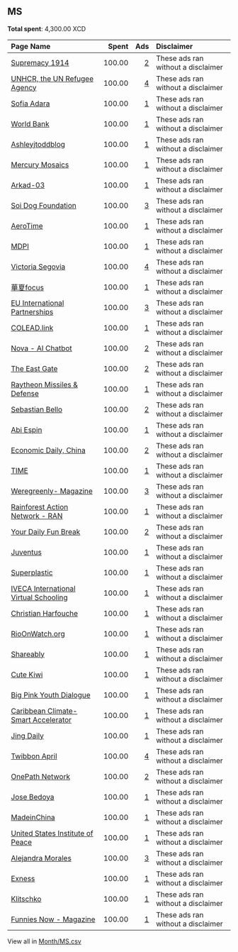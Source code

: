 ## MS
**Total spent**: 4,300.00 XCD

|Page Name|Spent|Ads|Disclaimer|
|:---|---:|---:|:---|
|[Supremacy 1914](https://www.facebook.com/200480966638039)|100.00|[2](https://www.facebook.com/ads/library/?active_status=all&ad_type=political_and_issue_ads&country=MS&view_all_page_id=200480966638039&search_type=page&media_type=all)|These ads ran without a disclaimer|
|[UNHCR, the UN Refugee Agency](https://www.facebook.com/13204463437)|100.00|[4](https://www.facebook.com/ads/library/?active_status=all&ad_type=political_and_issue_ads&country=MS&view_all_page_id=13204463437&search_type=page&media_type=all)|These ads ran without a disclaimer|
|[Sofia Adara](https://www.facebook.com/105900552270698)|100.00|[1](https://www.facebook.com/ads/library/?active_status=all&ad_type=political_and_issue_ads&country=MS&view_all_page_id=105900552270698&search_type=page&media_type=all)|These ads ran without a disclaimer|
|[World Bank](https://www.facebook.com/153371894688575)|100.00|[1](https://www.facebook.com/ads/library/?active_status=all&ad_type=political_and_issue_ads&country=MS&view_all_page_id=153371894688575&search_type=page&media_type=all)|These ads ran without a disclaimer|
|[Ashleyjtoddblog](https://www.facebook.com/137223326998592)|100.00|[1](https://www.facebook.com/ads/library/?active_status=all&ad_type=political_and_issue_ads&country=MS&view_all_page_id=137223326998592&search_type=page&media_type=all)|These ads ran without a disclaimer|
|[Mercury Mosaics](https://www.facebook.com/253772961315048)|100.00|[1](https://www.facebook.com/ads/library/?active_status=all&ad_type=political_and_issue_ads&country=MS&view_all_page_id=253772961315048&search_type=page&media_type=all)|These ads ran without a disclaimer|
|[Arkad-03](https://www.facebook.com/109234018766722)|100.00|[1](https://www.facebook.com/ads/library/?active_status=all&ad_type=political_and_issue_ads&country=MS&view_all_page_id=109234018766722&search_type=page&media_type=all)|These ads ran without a disclaimer|
|[Soi Dog Foundation](https://www.facebook.com/108625789179165)|100.00|[3](https://www.facebook.com/ads/library/?active_status=all&ad_type=political_and_issue_ads&country=MS&view_all_page_id=108625789179165&search_type=page&media_type=all)|These ads ran without a disclaimer|
|[AeroTime](https://www.facebook.com/479285342097950)|100.00|[1](https://www.facebook.com/ads/library/?active_status=all&ad_type=political_and_issue_ads&country=MS&view_all_page_id=479285342097950&search_type=page&media_type=all)|These ads ran without a disclaimer|
|[MDPI](https://www.facebook.com/131189377574)|100.00|[1](https://www.facebook.com/ads/library/?active_status=all&ad_type=political_and_issue_ads&country=MS&view_all_page_id=131189377574&search_type=page&media_type=all)|These ads ran without a disclaimer|
|[Victoria Segovia](https://www.facebook.com/104444729065513)|100.00|[4](https://www.facebook.com/ads/library/?active_status=all&ad_type=political_and_issue_ads&country=MS&view_all_page_id=104444729065513&search_type=page&media_type=all)|These ads ran without a disclaimer|
|[華夏focus](https://www.facebook.com/103659765532260)|100.00|[1](https://www.facebook.com/ads/library/?active_status=all&ad_type=political_and_issue_ads&country=MS&view_all_page_id=103659765532260&search_type=page&media_type=all)|These ads ran without a disclaimer|
|[EU International Partnerships](https://www.facebook.com/287842647957979)|100.00|[3](https://www.facebook.com/ads/library/?active_status=all&ad_type=political_and_issue_ads&country=MS&view_all_page_id=287842647957979&search_type=page&media_type=all)|These ads ran without a disclaimer|
|[COLEAD.link](https://www.facebook.com/438651852841000)|100.00|[1](https://www.facebook.com/ads/library/?active_status=all&ad_type=political_and_issue_ads&country=MS&view_all_page_id=438651852841000&search_type=page&media_type=all)|These ads ran without a disclaimer|
|[Nova - AI Chatbot](https://www.facebook.com/106348682400630)|100.00|[2](https://www.facebook.com/ads/library/?active_status=all&ad_type=political_and_issue_ads&country=MS&view_all_page_id=106348682400630&search_type=page&media_type=all)|These ads ran without a disclaimer|
|[The East Gate](https://www.facebook.com/343786409509707)|100.00|[2](https://www.facebook.com/ads/library/?active_status=all&ad_type=political_and_issue_ads&country=MS&view_all_page_id=343786409509707&search_type=page&media_type=all)|These ads ran without a disclaimer|
|[Raytheon Missiles & Defense](https://www.facebook.com/722256984867966)|100.00|[1](https://www.facebook.com/ads/library/?active_status=all&ad_type=political_and_issue_ads&country=MS&view_all_page_id=722256984867966&search_type=page&media_type=all)|These ads ran without a disclaimer|
|[Sebastian Bello](https://www.facebook.com/100490729492964)|100.00|[2](https://www.facebook.com/ads/library/?active_status=all&ad_type=political_and_issue_ads&country=MS&view_all_page_id=100490729492964&search_type=page&media_type=all)|These ads ran without a disclaimer|
|[Abi Espin](https://www.facebook.com/108318715562829)|100.00|[1](https://www.facebook.com/ads/library/?active_status=all&ad_type=political_and_issue_ads&country=MS&view_all_page_id=108318715562829&search_type=page&media_type=all)|These ads ran without a disclaimer|
|[Economic Daily, China](https://www.facebook.com/112757083778788)|100.00|[2](https://www.facebook.com/ads/library/?active_status=all&ad_type=political_and_issue_ads&country=MS&view_all_page_id=112757083778788&search_type=page&media_type=all)|These ads ran without a disclaimer|
|[TIME](https://www.facebook.com/10606591490)|100.00|[1](https://www.facebook.com/ads/library/?active_status=all&ad_type=political_and_issue_ads&country=MS&view_all_page_id=10606591490&search_type=page&media_type=all)|These ads ran without a disclaimer|
|[Weregreenly- Magazine](https://www.facebook.com/100374392742057)|100.00|[3](https://www.facebook.com/ads/library/?active_status=all&ad_type=political_and_issue_ads&country=MS&view_all_page_id=100374392742057&search_type=page&media_type=all)|These ads ran without a disclaimer|
|[Rainforest Action Network - RAN](https://www.facebook.com/8002590959)|100.00|[1](https://www.facebook.com/ads/library/?active_status=all&ad_type=political_and_issue_ads&country=MS&view_all_page_id=8002590959&search_type=page&media_type=all)|These ads ran without a disclaimer|
|[Your Daily Fun Break](https://www.facebook.com/104593458269168)|100.00|[2](https://www.facebook.com/ads/library/?active_status=all&ad_type=political_and_issue_ads&country=MS&view_all_page_id=104593458269168&search_type=page&media_type=all)|These ads ran without a disclaimer|
|[Juventus](https://www.facebook.com/171522852874952)|100.00|[1](https://www.facebook.com/ads/library/?active_status=all&ad_type=political_and_issue_ads&country=MS&view_all_page_id=171522852874952&search_type=page&media_type=all)|These ads ran without a disclaimer|
|[Superplastic](https://www.facebook.com/154680184946903)|100.00|[1](https://www.facebook.com/ads/library/?active_status=all&ad_type=political_and_issue_ads&country=MS&view_all_page_id=154680184946903&search_type=page&media_type=all)|These ads ran without a disclaimer|
|[IVECA International Virtual Schooling](https://www.facebook.com/114507271987242)|100.00|[1](https://www.facebook.com/ads/library/?active_status=all&ad_type=political_and_issue_ads&country=MS&view_all_page_id=114507271987242&search_type=page&media_type=all)|These ads ran without a disclaimer|
|[Christian Harfouche](https://www.facebook.com/141271779363886)|100.00|[1](https://www.facebook.com/ads/library/?active_status=all&ad_type=political_and_issue_ads&country=MS&view_all_page_id=141271779363886&search_type=page&media_type=all)|These ads ran without a disclaimer|
|[RioOnWatch.org](https://www.facebook.com/133945616646913)|100.00|[1](https://www.facebook.com/ads/library/?active_status=all&ad_type=political_and_issue_ads&country=MS&view_all_page_id=133945616646913&search_type=page&media_type=all)|These ads ran without a disclaimer|
|[Shareably](https://www.facebook.com/1556259461269806)|100.00|[1](https://www.facebook.com/ads/library/?active_status=all&ad_type=political_and_issue_ads&country=MS&view_all_page_id=1556259461269806&search_type=page&media_type=all)|These ads ran without a disclaimer|
|[Cute Kiwi](https://www.facebook.com/110463704610731)|100.00|[1](https://www.facebook.com/ads/library/?active_status=all&ad_type=political_and_issue_ads&country=MS&view_all_page_id=110463704610731&search_type=page&media_type=all)|These ads ran without a disclaimer|
|[Big Pink Youth Dialogue](https://www.facebook.com/117039841320523)|100.00|[1](https://www.facebook.com/ads/library/?active_status=all&ad_type=political_and_issue_ads&country=MS&view_all_page_id=117039841320523&search_type=page&media_type=all)|These ads ran without a disclaimer|
|[Caribbean Climate-Smart Accelerator](https://www.facebook.com/103119027899256)|100.00|[1](https://www.facebook.com/ads/library/?active_status=all&ad_type=political_and_issue_ads&country=MS&view_all_page_id=103119027899256&search_type=page&media_type=all)|These ads ran without a disclaimer|
|[Jing Daily](https://www.facebook.com/315543515306)|100.00|[1](https://www.facebook.com/ads/library/?active_status=all&ad_type=political_and_issue_ads&country=MS&view_all_page_id=315543515306&search_type=page&media_type=all)|These ads ran without a disclaimer|
|[Twibbon April](https://www.facebook.com/110980888642151)|100.00|[4](https://www.facebook.com/ads/library/?active_status=all&ad_type=political_and_issue_ads&country=MS&view_all_page_id=110980888642151&search_type=page&media_type=all)|These ads ran without a disclaimer|
|[OnePath Network](https://www.facebook.com/771462172882741)|100.00|[2](https://www.facebook.com/ads/library/?active_status=all&ad_type=political_and_issue_ads&country=MS&view_all_page_id=771462172882741&search_type=page&media_type=all)|These ads ran without a disclaimer|
|[Jose Bedoya](https://www.facebook.com/100979089555293)|100.00|[1](https://www.facebook.com/ads/library/?active_status=all&ad_type=political_and_issue_ads&country=MS&view_all_page_id=100979089555293&search_type=page&media_type=all)|These ads ran without a disclaimer|
|[MadeinChina](https://www.facebook.com/102300279228311)|100.00|[1](https://www.facebook.com/ads/library/?active_status=all&ad_type=political_and_issue_ads&country=MS&view_all_page_id=102300279228311&search_type=page&media_type=all)|These ads ran without a disclaimer|
|[United States Institute of Peace](https://www.facebook.com/75608370019)|100.00|[1](https://www.facebook.com/ads/library/?active_status=all&ad_type=political_and_issue_ads&country=MS&view_all_page_id=75608370019&search_type=page&media_type=all)|These ads ran without a disclaimer|
|[Alejandra Morales](https://www.facebook.com/102257292713372)|100.00|[3](https://www.facebook.com/ads/library/?active_status=all&ad_type=political_and_issue_ads&country=MS&view_all_page_id=102257292713372&search_type=page&media_type=all)|These ads ran without a disclaimer|
|[Exness](https://www.facebook.com/192518364107436)|100.00|[1](https://www.facebook.com/ads/library/?active_status=all&ad_type=political_and_issue_ads&country=MS&view_all_page_id=192518364107436&search_type=page&media_type=all)|These ads ran without a disclaimer|
|[Klitschko](https://www.facebook.com/285530825204)|100.00|[1](https://www.facebook.com/ads/library/?active_status=all&ad_type=political_and_issue_ads&country=MS&view_all_page_id=285530825204&search_type=page&media_type=all)|These ads ran without a disclaimer|
|[Funnies Now - Magazine](https://www.facebook.com/104099512361482)|100.00|[1](https://www.facebook.com/ads/library/?active_status=all&ad_type=political_and_issue_ads&country=MS&view_all_page_id=104099512361482&search_type=page&media_type=all)|These ads ran without a disclaimer|

View all in [Month/MS.csv](../../MetaData/Month/MS.csv)
